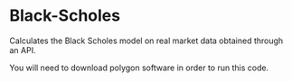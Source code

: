 # Black-Scholes
Calculates the Black Scholes model on real market data obtained through an API.

You will need to download polygon software in order to run this code.
